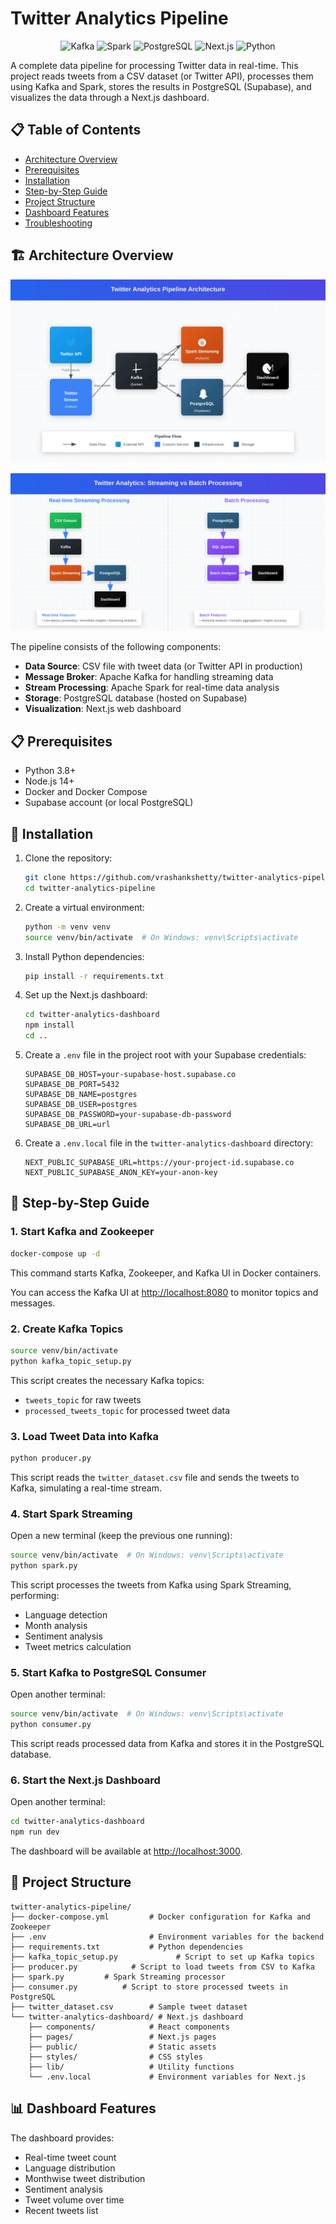 # Twitter Analytics Pipeline

<p align="center">
  <img src="https://img.shields.io/badge/Kafka-231F20?style=for-the-badge&logo=apache-kafka&logoColor=white" alt="Kafka"/>
  <img src="https://img.shields.io/badge/Apache_Spark-FFFFFF?style=for-the-badge&logo=apachespark&logoColor=#E35A16" alt="Spark"/>
  <img src="https://img.shields.io/badge/PostgreSQL-316192?style=for-the-badge&logo=postgresql&logoColor=white" alt="PostgreSQL"/>
  <img src="https://img.shields.io/badge/next.js-000000?style=for-the-badge&logo=nextdotjs&logoColor=white" alt="Next.js"/>
  <img src="https://img.shields.io/badge/Python-FFD43B?style=for-the-badge&logo=python&logoColor=blue" alt="Python"/>
</p>

A complete data pipeline for processing Twitter data in real-time. This project reads tweets from a CSV dataset (or Twitter API), processes them using Kafka and Spark, stores the results in PostgreSQL (Supabase), and visualizes the data through a Next.js dashboard.

## 📋 Table of Contents
- [Architecture Overview](#architecture-overview)
- [Prerequisites](#prerequisites)
- [Installation](#installation)
- [Step-by-Step Guide](#step-by-step-guide)
- [Project Structure](#project-structure)
- [Dashboard Features](#dashboard-features)
- [Troubleshooting](#troubleshooting)

## 🏗️ Architecture Overview

![Twitter Analytics Pipeline Architecture](/assets/architecture-diagram.svg)

![Streaming vs Batch Processing](/assets/streaming-vs-batch-diagram.svg)


The pipeline consists of the following components:
- **Data Source**: CSV file with tweet data (or Twitter API in production)
- **Message Broker**: Apache Kafka for handling streaming data
- **Stream Processing**: Apache Spark for real-time data analysis
- **Storage**: PostgreSQL database (hosted on Supabase)
- **Visualization**: Next.js web dashboard

## 📋 Prerequisites

- Python 3.8+
- Node.js 14+
- Docker and Docker Compose
- Supabase account (or local PostgreSQL)

## 🔧 Installation

1. Clone the repository:
   ```bash
   git clone https://github.com/vrashankshetty/twitter-analytics-pipeline.git
   cd twitter-analytics-pipeline
   ```

2. Create a virtual environment:
   ```bash
   python -m venv venv
   source venv/bin/activate  # On Windows: venv\Scripts\activate
   ```

3. Install Python dependencies:
   ```bash
   pip install -r requirements.txt
   ```

4. Set up the Next.js dashboard:
   ```bash
   cd twitter-analytics-dashboard
   npm install
   cd ..
   ```

5. Create a `.env` file in the project root with your Supabase credentials:
   ```
   SUPABASE_DB_HOST=your-supabase-host.supabase.co
   SUPABASE_DB_PORT=5432
   SUPABASE_DB_NAME=postgres
   SUPABASE_DB_USER=postgres
   SUPABASE_DB_PASSWORD=your-supabase-db-password
   SUPABASE_DB_URL=url
   ```

6. Create a `.env.local` file in the `twitter-analytics-dashboard` directory:
   ```
   NEXT_PUBLIC_SUPABASE_URL=https://your-project-id.supabase.co
   NEXT_PUBLIC_SUPABASE_ANON_KEY=your-anon-key
   ```

## 🚀 Step-by-Step Guide

### 1. Start Kafka and Zookeeper

```bash
docker-compose up -d
```

This command starts Kafka, Zookeeper, and Kafka UI in Docker containers.

You can access the Kafka UI at [http://localhost:8080](http://localhost:8080) to monitor topics and messages.

### 2. Create Kafka Topics

```bash
source venv/bin/activate 
python kafka_topic_setup.py
```

This script creates the necessary Kafka topics:
- `tweets_topic` for raw tweets
- `processed_tweets_topic` for processed tweet data

### 3. Load Tweet Data into Kafka

```bash
python producer.py
```

This script reads the `twitter_dataset.csv` file and sends the tweets to Kafka, simulating a real-time stream.

### 4. Start Spark Streaming

Open a new terminal (keep the previous one running):

```bash
source venv/bin/activate  # On Windows: venv\Scripts\activate
python spark.py
```

This script processes the tweets from Kafka using Spark Streaming, performing:
- Language detection
- Month analysis
- Sentiment analysis
- Tweet metrics calculation

### 5. Start Kafka to PostgreSQL Consumer

Open another terminal:

```bash
source venv/bin/activate  # On Windows: venv\Scripts\activate
python consumer.py
```

This script reads processed data from Kafka and stores it in the PostgreSQL database.

### 6. Start the Next.js Dashboard

Open another terminal:

```bash
cd twitter-analytics-dashboard
npm run dev
```

The dashboard will be available at [http://localhost:3000](http://localhost:3000).

## 📁 Project Structure

```
twitter-analytics-pipeline/
├── docker-compose.yml         # Docker configuration for Kafka and Zookeeper
├── .env                       # Environment variables for the backend
├── requirements.txt           # Python dependencies
├── kafka_topic_setup.py             # Script to set up Kafka topics
├── producer.py            # Script to load tweets from CSV to Kafka
├── spark.py         # Spark Streaming processor
├── consumer.py          # Script to store processed tweets in PostgreSQL
├── twitter_dataset.csv        # Sample tweet dataset
└── twitter-analytics-dashboard/ # Next.js dashboard
    ├── components/            # React components
    ├── pages/                 # Next.js pages
    ├── public/                # Static assets
    ├── styles/                # CSS styles
    ├── lib/                   # Utility functions
    └── .env.local             # Environment variables for Next.js
```

## 📊 Dashboard Features

The dashboard provides:
- Real-time tweet count
- Language distribution
- Monthwise tweet distribution
- Sentiment analysis
- Tweet volume over time
- Recent tweets list


